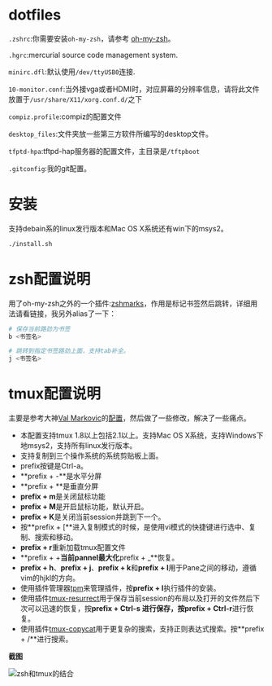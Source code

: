 # dotfiles

`.zshrc`:你需要安装`oh-my-zsh`，请参考 [oh-my-zsh](https://github.com/robbyrussell/oh-my-zsh)。

`.hgrc`:mercurial source code management system.

`minirc.dfl`:默认使用`/dev/ttyUSB0`连接.

`10-monitor.conf`:当外接vga或者HDMI时，对应屏幕的分辨率信息，请将此文件放置于`/usr/share/X11/xorg.conf.d/`之下

`compiz.profile`:compiz的配置文件

`desktop_files`:文件夹放一些第三方软件所编写的desktop文件。

`tfptd-hpa`:tftpd-hap服务器的配置文件，主目录是`/tftpboot`

`.gitconfig`:我的git配置。


# 安装

支持debain系的linux发行版本和Mac OS X系统还有win下的msys2。

```bash
./install.sh
```

# zsh配置说明

用了oh-my-zsh之外的一个插件:[zshmarks](https://github.com/jocelynmallon/zshmarks)，作用是标记书签然后跳转，详细用法请看链接，我另外alias了一下：

```bash
# 保存当前路劲为书签
b <书签名>
```

```bash
# 跳转到指定书签路劲上面，支持tab补全。
j <书签名>
```

# tmux配置说明

主要是参考大神[Val Markovic](https://github.com/Valloric)的[配置](https://github.com/Valloric/dotfiles/blob/master/tmux/tmux-main.conf)，然后做了一些修改，解决了一些痛点。

* 本配置支持tmux 1.8以上包括2.1以上。支持Mac OS X系统，支持Windows下地msys2，支持所有linux发行版本。
* 支持复制到三个操作系统的系统剪贴板上面。
* prefix按键是Ctrl-a。
* **prefix +  -**是水平分屏
* **prefix +  \**是垂直分屏
* **prefix + m**是关闭鼠标功能
* **prefix + M**是开启鼠标功能，默认开启。
* **prefix + K**是关闭当前session并跳到下一个。
* 按**prefix + [**进入复制模式的时候，是使用vi模式的快捷键进行选中、复制、搜索和移动。
* **prefix +  r**重新加载tmux配置文件
* **prefix +  +**当前pannel最大化**prefix +  _**恢复。
* **prefix + h**、**prefix + j**、**prefix + k**和**prefix + l**用于Pane之间的移动，遵循vim的hjkl的方向。
* 使用插件管理器[tpm](https://github.com/tmux-plugins/tpm)来管理插件，按**prefix + I**执行插件的安装。
* 使用插件[tmux-resurrect](https://github.com/tmux-plugins/tmux-resurrect)用于保存当前session的布局以及打开的文件然后下次可以迅速的恢复，按**prefix + Ctrl-s **进行保存，按**prefix +  Ctrl-r**进行恢复。
* 使用插件[tmux-copycat](https://github.com/tmux-plugins/tmux-copycat)用于更复杂的搜索，支持正则表达式搜索。按**prefix + /**进行搜索。

**截图**

![zsh和tmux的结合](https://cloud.githubusercontent.com/assets/4246425/11912547/06507e76-a67c-11e5-9a46-946c1aa9b545.png)
